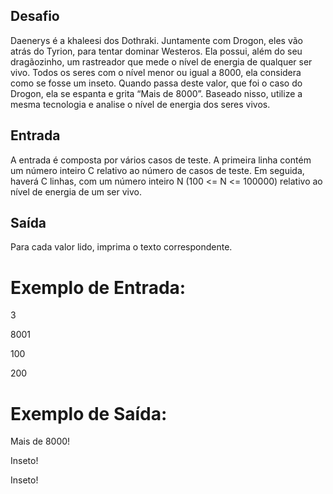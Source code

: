 ## Desafio

Daenerys é a khaleesi dos Dothraki. Juntamente com Drogon, 
eles vão atrás do Tyrion, para tentar dominar Westeros. 
Ela possui, além do seu dragãozinho, um rastreador que mede o nível 
de energia de qualquer ser vivo. Todos os seres com o nível menor ou 
igual a 8000, ela considera como se fosse um inseto. 
Quando passa deste valor, que foi o caso do Drogon, ela se espanta e 
grita “Mais de 8000”. Baseado nisso, utilize a mesma tecnologia e 
analise o nível de energia dos seres vivos.

## Entrada

A entrada é composta por vários casos de teste. 
A primeira linha contém um número inteiro C relativo ao número de 
casos de teste. Em seguida, haverá C linhas, com um número inteiro 
N (100 <= N <= 100000) relativo ao nível de energia de um ser vivo.

## Saída

Para cada valor lido, imprima o texto correspondente.

# Exemplo de Entrada:	

3

8001

100

200

# Exemplo de Saída:

Mais de 8000!

Inseto!

Inseto!
